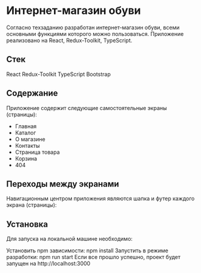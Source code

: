 # Интернет-магазин обуви

Согласно техзаданию разработан интернет-магазин обуви, всеми основными функциями которого можно пользоваться.
Приложение реализовано на React, Redux-Toolkit, TypeScript.

## Стек
React
Redux-Toolkit
TypeScript
Bootstrap

## Содержание
Приложение содержит следующие самостоятельные экраны (страницы):

-  Главная
-  Каталог
-  О магазине
-  Контакты
-  Страница товара
-  Корзина
-  404

## Переходы между экранами
Навигационным центром приложения являются шапка и футер каждого экрана (страницы):



## Установка
Для запуска на локальной машине необходимо:

Установить npm зависимости:
npm install
Запустить в режиме разработки:
npm run start
Если все прошло успешно, проект будет запущен на http://localhost:3000